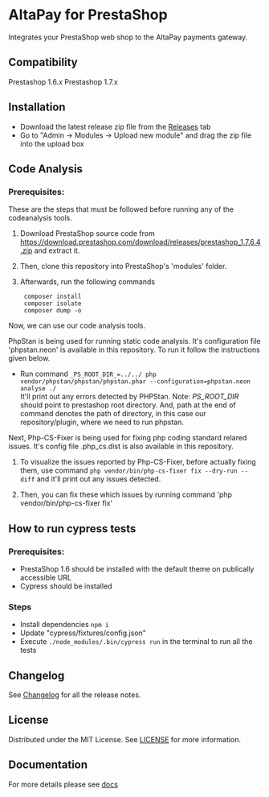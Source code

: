 #  AltaPay for PrestaShop #

Integrates your PrestaShop web shop to the AltaPay payments gateway.

## Compatibility
Prestashop 1.6.x
Prestashop 1.7.x

## Installation

- Download the latest release zip file from the [Releases](https://github.com/AltaPay/plugin-prestashop/releases) tab
- Go to "Admin -> Modules -> Upload new module" and drag the zip file into the upload box

## Code Analysis

### Prerequisites:
These are the steps that must be followed before running any of the codeanalysis tools.
1. Download PrestaShop source code from https://download.prestashop.com/download/releases/prestashop_1.7.6.4.zip and extract it.
2. Then, clone this repository into PrestaShop's 'modules' folder.
3. Afterwards, run the following commands

        composer install
        composer isolate
        composer dump -o

Now, we can use our code analysis tools.

PhpStan is being used for running static code analysis. It's configuration file 'phpstan.neon' is available in this repository. To run it follow the instructions given below. 
- Run command 
`_PS_ROOT_DIR_=../../ php vendor/phpstan/phpstan/phpstan.phar --configuration=phpstan.neon analyse ./`  
It'll print out any errors detected by PHPStan.
Note: _PS_ROOT_DIR_ should point to prestashop root directory. And, path at the end of command denotes the path of directory, in this case our repository/plugin, where we need to run phpstan. 

Next, Php-CS-Fixer is being used for fixing php coding standard relared issues. It's config file .php_cs.dist is also available in this repository. 
1. To visualize the issues reported by Php-CS-Fixer, before actually fixing them, use command
`php vendor/bin/php-cs-fixer fix --dry-run --diff` and it'll print out any issues detected.

2. Then, you can fix these which issues by running command 'php vendor/bin/php-cs-fixer fix' 


## How to run cypress tests

### Prerequisites: 

* PrestaShop 1.6 should be installed with the default theme on publically accessible URL
* Cypress should be installed

### Steps 

* Install dependencies `npm i`
* Update "cypress/fixtures/config.json"
* Execute `./node_modules/.bin/cypress run` in the terminal to run all the tests

## Changelog

See [Changelog](CHANGELOG.md) for all the release notes.

## License

Distributed under the MIT License. See [LICENSE](LICENSE) for more information.

## Documentation

For more details please see [docs](https://github.com/AltaPay/plugin-prestashop/wiki)
